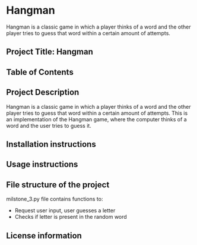 # Hangman
Hangman is a classic game in which a player thinks of a word and the other player tries to guess that word within a certain amount of attempts.



## Project Title: Hangman

## Table of Contents

## Project Description
Hangman is a classic game in which a player thinks of a word and the other player tries to guess that word within a certain amount of attempts.
This is an implementation of the Hangman game, where the computer thinks of a word and the user tries to guess it. 

## Installation instructions


## Usage instructions


## File structure of the project

milstone_3.py file contains functions to:
- Request user input, user guesses a letter
- Checks if letter is present in the random word

## License information
